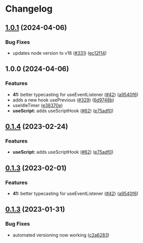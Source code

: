 # Changelog

## [1.0.1](https://github.com/joshreep/captain-hook/compare/v1.0.0...v1.0.1) (2024-04-06)


### Bug Fixes

* updates node version to v18 ([#331](https://github.com/joshreep/captain-hook/issues/331)) ([ec12f14](https://github.com/joshreep/captain-hook/commit/ec12f14049f98027833d37b96917badc5fcbca3f))

## 1.0.0 (2024-04-06)


### Features

* **41:** better typecasting for useEventListener ([#42](https://github.com/joshreep/captain-hook/issues/42)) ([a9540f6](https://github.com/joshreep/captain-hook/commit/a9540f6aa00c45721cfd17a310b7fce54d847768))
* adds a new hook usePrevious ([#329](https://github.com/joshreep/captain-hook/issues/329)) ([6d9748b](https://github.com/joshreep/captain-hook/commit/6d9748b25ea57e5f1d0ed2852e23d2ba1134b186))
* useIdleTimer ([e38370e](https://github.com/joshreep/captain-hook/commit/e38370e8fe6acae96044fc43cca9433a0cd7928e))
* **useScript:** adds useScriptHook ([#62](https://github.com/joshreep/captain-hook/issues/62)) ([e75adf0](https://github.com/joshreep/captain-hook/commit/e75adf01fc06b88d9e470d86c649e4daf867a3fb))

## [0.1.4](https://github.com/joshreep/captain-hook/compare/v0.1.3...v0.1.4) (2023-02-24)


### Features

* **useScript:** adds useScriptHook ([#62](https://github.com/joshreep/captain-hook/issues/62)) ([e75adf0](https://github.com/joshreep/captain-hook/commit/e75adf01fc06b88d9e470d86c649e4daf867a3fb))

## [0.1.3](https://github.com/joshreep/captain-hook/compare/v0.1.2...v0.1.3) (2023-02-01)


### Features

* **41:** better typecasting for useEventListener ([#42](https://github.com/joshreep/captain-hook/issues/42)) ([a9540f6](https://github.com/joshreep/captain-hook/commit/a9540f6aa00c45721cfd17a310b7fce54d847768))

## [0.1.3](https://github.com/joshreep/captain-hook/compare/v0.1.2...v0.1.3) (2023-01-31)


### Bug Fixes

* automated versioning now working ([c2a6283](https://github.com/joshreep/captain-hook/commit/c2a6283fc4fc54127207a799c74b37eee4bf5882))
